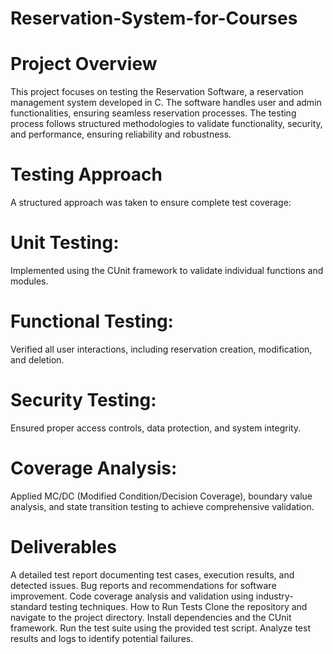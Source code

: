 # Reservation-System-for-Courses

# Project Overview

This project focuses on testing the Reservation Software, a reservation management system developed in C. The software handles user and admin functionalities, ensuring seamless reservation processes. The testing process follows structured methodologies to validate functionality, security, and performance, ensuring reliability and robustness.

# Testing Approach

A structured approach was taken to ensure complete test coverage:

# Unit Testing:

Implemented using the CUnit framework to validate individual functions and modules.

# Functional Testing:

Verified all user interactions, including reservation creation, modification, and deletion.

# Security Testing:

Ensured proper access controls, data protection, and system integrity.

# Coverage Analysis:

Applied MC/DC (Modified Condition/Decision Coverage), boundary value analysis, and state transition testing to achieve comprehensive validation.

# Deliverables

A detailed test report documenting test cases, execution results, and detected issues.
Bug reports and recommendations for software improvement.
Code coverage analysis and validation using industry-standard testing techniques.
How to Run Tests
Clone the repository and navigate to the project directory.
Install dependencies and the CUnit framework.
Run the test suite using the provided test script.
Analyze test results and logs to identify potential failures.
